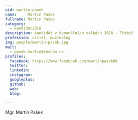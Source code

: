 ```yaml
---
uid: martin.pasek
name:     Martin Pašek
fullname: Martin Pašek
category:
  - kandidat2018
description: kandidát v komunálních volbách 2018 - Třebíč
profession: učitel, muzikolog
img: people/martin-pasek.jpg
mail:
  - pasek.martin@seznam.cz
profiles:
  facebook: https://www.facebook.com/martinpasek88
  twitter: 
  linkedin: 
  instagram: 
  googleplus: 
  github: 
  web: 
  blog: 
  
---
```


Mgr. Martin Pašek
